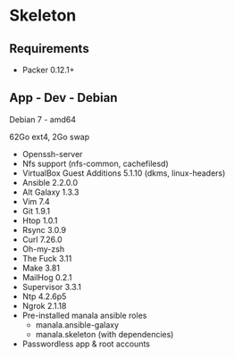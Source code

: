 # Skeleton

## Requirements

* Packer 0.12.1+

## App - Dev - Debian

Debian 7 - amd64

62Go ext4, 2Go swap

* Openssh-server
* Nfs support (nfs-common, cachefilesd)
* VirtualBox Guest Additions 5.1.10 (dkms, linux-headers)
* Ansible 2.2.0.0
* Alt Galaxy 1.3.3
* Vim 7.4
* Git 1.9.1
* Htop 1.0.1
* Rsync 3.0.9
* Curl 7.26.0
* Oh-my-zsh
* The Fuck 3.11
* Make 3.81
* MailHog 0.2.1
* Supervisor 3.3.1
* Ntp 4.2.6p5
* Ngrok 2.1.18
* Pre-installed manala ansible roles
  * manala.ansible-galaxy
  * manala.skeleton (with dependencies)
* Passwordless app & root accounts
